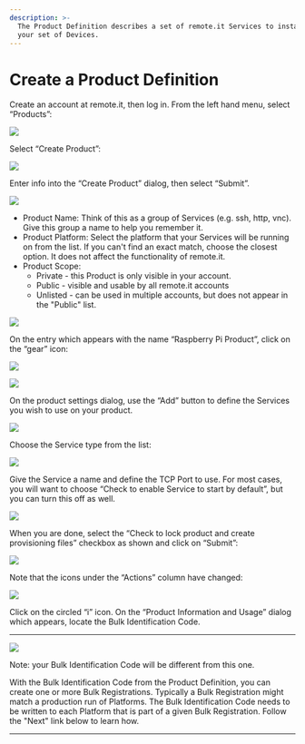 ```yaml
---
description: >-
  The Product Definition describes a set of remote.it Services to install on
  your set of Devices.
---
```


# Create a Product Definition

Create an account at remote.it, then log in.  From the left hand menu, select “Products”:

![](../../.gitbook/assets/image%20%28112%29.png)

Select “Create Product”:

![](../../.gitbook/assets/image%20%2881%29.png)

Enter info into the “Create Product” dialog, then select “Submit”.

![](../../.gitbook/assets/image%20%28165%29.png)

* Product Name: Think of this as a group of Services \(e.g. ssh, http, vnc\).  Give this group a name to help you remember it.
* Product Platform: Select the platform that your Services will be running on from the list.  If you can't find an exact match, choose the closest option.  It does not affect the functionality of remote.it.
* Product Scope: 
  * Private - this Product is only visible in your account.
  * Public - visible and usable by all remote.it accounts
  * Unlisted - can be used in multiple accounts, but does not appear in the "Public" list.

![](../../.gitbook/assets/image%20%28460%29.png)

On the entry which appears with the name “Raspberry Pi Product”, click on the “gear” icon:

![](../../.gitbook/assets/image%20%2879%29.png)

![](../../.gitbook/assets/image%20%28304%29.png)

On the product settings dialog, use the “Add” button to define the Services you wish to use on your product.  

![](../../.gitbook/assets/image%20%28366%29.png)

Choose the Service type from the list:

![](../../.gitbook/assets/image%20%28437%29.png)

Give the Service a name and define the TCP Port to use.  For most cases, you will want to choose “Check to enable Service to start by default”, but you can turn this off as well.

![](../../.gitbook/assets/image%20%28458%29.png)

When you are done, select the “Check to lock product and create provisioning files” checkbox as shown and click on “Submit”:

![](../../.gitbook/assets/image%20%28349%29.png)

Note that the icons under the “Actions” column have changed:

![](../../.gitbook/assets/image%20%28498%29.png)

Click on the circled “i” icon.  On the “Product Information and Usage” dialog which appears, locate the Bulk Identification Code.  
****

![](../../.gitbook/assets/image%20%28355%29.png)

Note: your Bulk Identification Code will be different from this one.  

With the Bulk Identification Code from the Product Definition, you can create one or more Bulk Registrations.  Typically a Bulk Registration might match a production run of Platforms.  The Bulk Identification Code needs to be written to each Platform that is part of a given Bulk Registration.  Follow the "Next" link below to learn how.  
****

